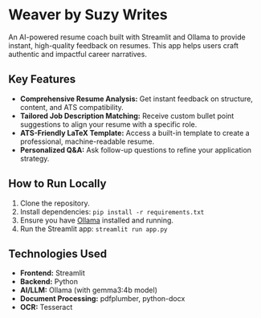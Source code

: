 # Weaver by Suzy Writes

An AI-powered resume coach built with Streamlit and Ollama to provide instant, high-quality feedback on resumes. This app helps users craft authentic and impactful career narratives.

## Key Features

- **Comprehensive Resume Analysis:** Get instant feedback on structure, content, and ATS compatibility.
- **Tailored Job Description Matching:** Receive custom bullet point suggestions to align your resume with a specific role.
- **ATS-Friendly LaTeX Template:** Access a built-in template to create a professional, machine-readable resume.
- **Personalized Q&A:** Ask follow-up questions to refine your application strategy.

## How to Run Locally

1.  Clone the repository.
2.  Install dependencies: `pip install -r requirements.txt`
3.  Ensure you have [Ollama](https://ollama.com/) installed and running.
4.  Run the Streamlit app: `streamlit run app.py`

## Technologies Used

- **Frontend:** Streamlit
- **Backend:** Python
- **AI/LLM:** Ollama (with gemma3:4b model)
- **Document Processing:** pdfplumber, python-docx
- **OCR:** Tesseract